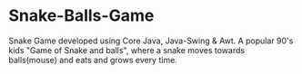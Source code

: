 # Snake-Balls-Game
Snake Game developed using Core Java, Java-Swing &amp; Awt. 
A popular 90's kids "Game of Snake and balls", where a snake moves towards balls(mouse) and eats and grows every time.

